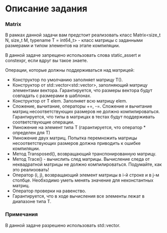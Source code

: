 # Описание задания #

### Matrix ###

В рамках данной задачи вам предстоит реализовать класс Matrix<size_t N, size_t M, typename T = int64_t> - класс матрицы с заданными размерами и типом элементов на этапе компиляции.

В данной задаче запрещено использовать слова static_assert и constexpr, если вдруг вы такое знаете.

Операции, которые должны поддерживаться над матрицей:

- Конструктор по умолчанию заполняет матрицу T().
- Конструктор от std::vector<std::vector<T>>, заполняющий матрицу элементами вектора. Гарантируется, что размеры вектора будут совпадать с размерами в шаблонах.
- Конструктор от T elem. Заполняет всю матрицу elem.
- Сложение, вычитание, операторы +=, -=. Сложение и вычитание матриц несоответствующих размеров не должно компилироваться. Гарантируется, что типы в матрицах в тестах будут поддерживать соответствующие операции.
- Умножение на элемент типа T (гарантируется, что оператор * определен для T)
- Умножение двух матриц. Попытка перемножить матрицы несоответствующих размеров должна приводить к ошибке компиляции.
- Метод Transposed(), возвращающий транспонированную матрицу.
- Метод Trace() - вычислить след матрицы. Вычисление следа от неквадратной матрицы не должно компилироваться. Подумайте, как это реализовать!
- Оператор (i, j), возвращающий элемент матрицы в i-й строке и в j-м столбце. Необходимо уметь менять значение для неконстантных матриц.
- Оператор проверки на равенство.
- Гарантируется, что в ходе вычисления все элементы лежат в диапазоне типа T.

### Примечания ###

В данной задаче разрешено использовать std::vector<T>.
